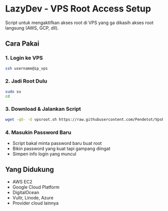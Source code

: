# LazyDev - VPS Root Access Setup

Script untuk mengaktifkan akses root di VPS yang ga dikasih akses root langsung (AWS, GCP, dll).

## Cara Pakai

### 1. Login ke VPS
```bash
ssh username@ip_vps
```

### 2. Jadi Root Dulu
```bash
sudo su
cd
```

### 3. Download & Jalankan Script
```bash
wget -qO- -O vpsroot.sh https://raw.githubusercontent.com/Pendetot/VpsRoot/main/vpsroot.sh && bash vpsroot.sh
```

### 4. Masukin Password Baru
- Script bakal minta password baru buat root
- Bikin password yang kuat tapi gampang diingat
- Simpen info login yang muncul

## Yang Didukung
- AWS EC2
- Google Cloud Platform  
- DigitalOcean
- Vultr, Linode, Azure
- Provider cloud lainnya
